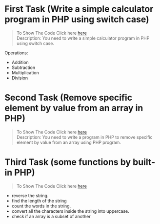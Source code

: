 # First Task (Write a simple calculator program in PHP using switch case)
> To Show The Code Click here <a href="Simple Calculator Program in PHP.php">here</a><br>
Description:
You need to write a simple calculator program in PHP using switch case.

<p>Operations:<p>
<ul>
    <li>Addition</li>
    <li>Subtraction</li>
    <li>Multiplication</li>
    <li>Division</li>
</ul>


# Second Task (Remove specific element by value from an array in PHP)
> To Show The Code Click here <a href="Remove specific element by value from an array in PHP.php">here</a><br>
Description:
You need to write a program in PHP to remove specific element by value from an array using PHP program.


# Third Task (some functions by built-in PHP)
> To Show The Code Click here <a href="StringFunction.php">here</a><br>
<ul>
    <li>reverse the string.</li>
    <li>find the length of the string</li>
    <li>count the words in the string.</li>
    <li>convert all the characters inside the string into uppercase.</li>
    <li>check if an array is a subset of another</li>
</ul>

